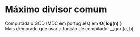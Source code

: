# Máximo divisor comum

Computada o GCD (MDC em português) em **O( log(n) )**\
Mais demorado que usar a função de compilador __gcd(a, b).
